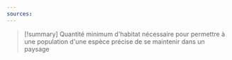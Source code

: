 ```yaml
---
sources:
---
```

>[!summary] Quantité minimum d'habitat nécessaire pour permettre à une population d'une espèce précise de se maintenir dans un paysage